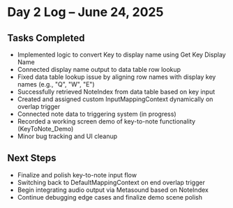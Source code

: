 # Day 2 Log – June 24, 2025

## Tasks Completed
- Implemented logic to convert Key to display name using Get Key Display Name
- Connected display name output to data table row lookup
- Fixed data table lookup issue by aligning row names with display key names (e.g., "Q", "W", "E")
- Successfully retrieved NoteIndex from data table based on key input
- Created and assigned custom InputMappingContext dynamically on overlap trigger
- Connected note data to triggering system (in progress)
- Recorded a working screen demo of key-to-note functionality (KeyToNote_Demo)
- Minor bug tracking and UI cleanup

## Next Steps
- Finalize and polish key-to-note input flow
- Switching back to DefaultMappingContext on end overlap trigger  
- Begin integrating audio output via Metasound based on NoteIndex
- Continue debugging edge cases and finalize demo scene polish